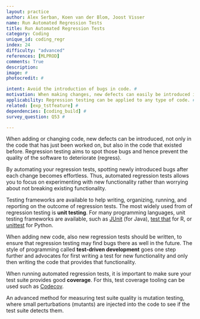 ```yaml
---
layout: practice
author: Alex Serban, Koen van der Blom, Joost Visser
name: Run Automated Regression Tests
title: Run Automated Regression Tests
category: Coding
unique_id: coding_regr
index: 24
difficulty: "advanced"
references: [MLPROD]
comments: True
description:
image: #
photocredit: #

intent: Avoid the introduction of bugs in code. #
motivation: When making changes, new defects can easily be introduced in existing code. A suite of automated regression tests helps to spot such defects as early as possible. #
applicability: Regression testing can be applied to any type of code. #
related: [exp_tstfeature] #
dependencies: [coding_build] #
survey_question: Q53 #

---
```


When adding or changing code, new defects can be introduced, not only in the code that has just been worked on, but also in the code that existed before. Regression testing aims to spot those bugs and hence prevent the quality of the software to deteriorate (regress).

By automating your regression tests, spotting newly introduced bugs after each change becomes effortless. Thus, automated regression tests allows you to focus on experimenting with new functionality rather than worrying about not breaking existing functionality.

Testing frameworks are available to help writing, organizing, running, and reporting on the outcome of regression tests. The most widely used from of regression testing is **unit testing**. For many programming languages, unit testing frameworks are available, such as [JUnit](https://junit.org/) (for Java), [test that](https://testthat.r-lib.org/) for R, or [unittest](http://docs.python.org/library/unittest.html) for Python.

When adding new code, also new regression tests should be written, to ensure that regression testing may find bugs there as well in the future. The style of programming called **test-driven development** goes one step further and advocates for first writing a test for new functionality and only then writing the code that provides that functionality.

When running automated regression tests, it is important to make sure your test suite provides good **coverage**. For this, test coverage tooling can be used such as [Codecov](https://codecov.io/).

An advanced method for measuring test suite quality is mutation testing, where small perturbations (mutants) are injected into the code to see if the test suite detects them.


